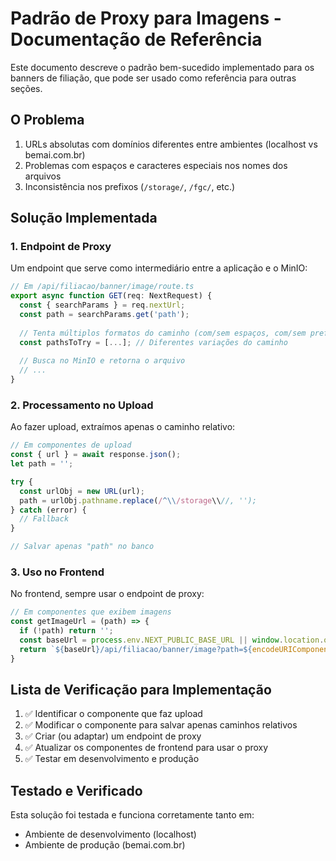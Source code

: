 # Padrão de Proxy para Imagens - Documentação de Referência

Este documento descreve o padrão bem-sucedido implementado para os banners de filiação, que pode ser usado como referência para outras seções.

## O Problema

1. URLs absolutas com domínios diferentes entre ambientes (localhost vs bemai.com.br)
2. Problemas com espaços e caracteres especiais nos nomes dos arquivos
3. Inconsistência nos prefixos (`/storage/`, `/fgc/`, etc.)

## Solução Implementada

### 1. Endpoint de Proxy

Um endpoint que serve como intermediário entre a aplicação e o MinIO:

```typescript
// Em /api/filiacao/banner/image/route.ts
export async function GET(req: NextRequest) {
  const { searchParams } = req.nextUrl;
  const path = searchParams.get('path');
  
  // Tenta múltiplos formatos do caminho (com/sem espaços, com/sem prefixos)
  const pathsToTry = [...]; // Diferentes variações do caminho
  
  // Busca no MinIO e retorna o arquivo
  // ...
}
```

### 2. Processamento no Upload

Ao fazer upload, extraímos apenas o caminho relativo:

```typescript
// Em componentes de upload
const { url } = await response.json();
let path = '';

try {
  const urlObj = new URL(url);
  path = urlObj.pathname.replace(/^\\/storage\\//, '');
} catch (error) {
  // Fallback
}

// Salvar apenas "path" no banco
```

### 3. Uso no Frontend

No frontend, sempre usar o endpoint de proxy:

```typescript
// Em componentes que exibem imagens
const getImageUrl = (path) => {
  if (!path) return '';
  const baseUrl = process.env.NEXT_PUBLIC_BASE_URL || window.location.origin;
  return `${baseUrl}/api/filiacao/banner/image?path=${encodeURIComponent(path)}`;
}
```

## Lista de Verificação para Implementação

1. ✅ Identificar o componente que faz upload
2. ✅ Modificar o componente para salvar apenas caminhos relativos
3. ✅ Criar (ou adaptar) um endpoint de proxy
4. ✅ Atualizar os componentes de frontend para usar o proxy
5. ✅ Testar em desenvolvimento e produção

## Testado e Verificado

Esta solução foi testada e funciona corretamente tanto em:
- Ambiente de desenvolvimento (localhost)
- Ambiente de produção (bemai.com.br)
